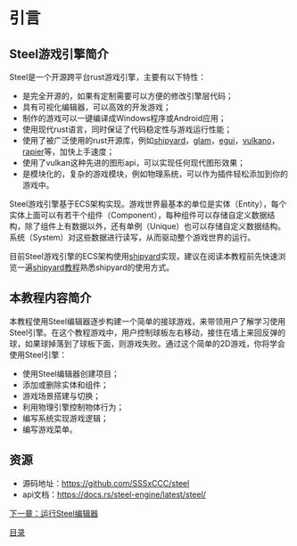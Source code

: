 # 引言

## Steel游戏引擎简介

Steel是一个开源跨平台rust游戏引擎，主要有以下特性：
* 是完全开源的，如果有定制需要可以方便的修改引擎层代码；
* 具有可视化编辑器，可以高效的开发游戏；
* 制作的游戏可以一键编译成Windows程序或Android应用；
* 使用现代rust语言，同时保证了代码稳定性与游戏运行性能；
* 使用了被广泛使用的rust开源库，例如[shipyard][shipyard]，[glam][glam]，[egui][egui]，[vulkano][vulkano]，[rapier][rapier]等，加快上手速度；
* 使用了vulkan这种先进的图形api，可以实现任何现代图形效果；
* 是模块化的，复杂的游戏模块，例如物理系统，可以作为插件轻松添加到你的游戏中。

Steel游戏引擎基于ECS架构实现。游戏世界最基本的单位是实体（Entity），每个实体上面可以有若干个组件（Component），每种组件可以存储自定义数据结构，除了组件上有数据以外，还有单例（Unique）也可以存储自定义数据结构。系统（System）对这些数据进行读写，从而驱动整个游戏世界的运行。

目前Steel游戏引擎的ECS架构使用[shipyard][shipyard]实现，建议在阅读本教程前先快速浏览一遍[shipyard教程][shipyard guide]熟悉shipyard的使用方式。

## 本教程内容简介

本教程使用Steel编辑器逐步构建一个简单的接球游戏，来带领用户了解学习使用Steel引擎。在这个教程游戏中，用户控制球板左右移动，接住在墙上来回反弹的球，如果球掉落到了球板下面，则游戏失败。通过这个简单的2D游戏，你将学会使用Steel引擎：
* 使用Steel编辑器创建项目；
* 添加或删除实体和组件；
* 游戏场景搭建与切换；
* 利用物理引擎控制物体行为；
* 编写系统实现游戏逻辑；
* 编写游戏菜单。

## 资源

* 源码地址：<https://github.com/SSSxCCC/steel>
* api文档：<https://docs.rs/steel-engine/latest/steel/>

[下一章：运行Steel编辑器][2]

[目录][0]

[0]: 目录.md
[1]: 1-引言.md
[2]: 2-运行Steel编辑器.md
[3]: 3-创建项目.md
[4]: 4-编写代码.md
[5]: 5-场景搭建.md
[6]: 6-玩家控制.md
[7]: 7-推一下球.md
[8]: 8-游戏失败.md
[9]: 9-主菜单.md
[rapier]: https://rapier.rs/
[glam]: https://github.com/bitshifter/glam-rs
[egui]: https://github.com/emilk/egui
[vulkano]: https://github.com/vulkano-rs/vulkano
[shipyard]: https://github.com/leudz/shipyard
[shipyard guide]: https://leudz.github.io/shipyard/guide/master/
